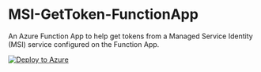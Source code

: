# MSI-GetToken-FunctionApp
An Azure Function App to help get tokens from a Managed Service Identity (MSI) service configured on the Function App.

[![Deploy to Azure](http://azuredeploy.net/deploybutton.png)](https://portal.azure.com/#create/Microsoft.Template/uri/https%3A%2F%2Fraw.githubusercontent.com%2FStratusOn%2FMSI-GetToken-FunctionApp%2Fmaster%2Fazuredeploy.json)
